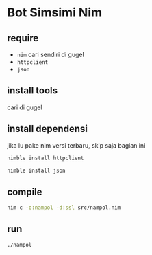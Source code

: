 # Bot Simsimi Nim

## require

- `nim` cari sendiri di gugel
- `httpclient`
- `json`

## install tools

cari di gugel

## install dependensi

jika lu pake nim versi terbaru, skip saja bagian ini

```bash
nimble install httpclient
```

```bash
nimble install json
```

## compile

```bash
nim c -o:nampol -d:ssl src/nampol.nim
```

## run

```bash
./nampol
```
